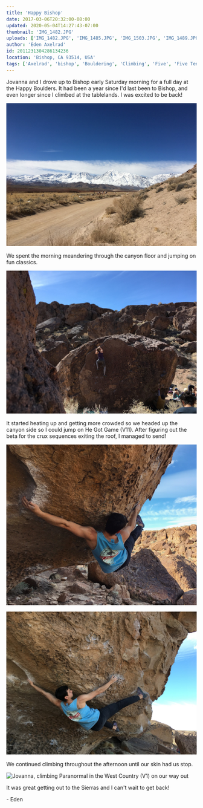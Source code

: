 ```yaml
---
title: 'Happy Bishop'
date: 2017-03-06T20:32:00-08:00
updated: 2020-05-04T14:27:43-07:00
thumbnail: 'IMG_1482.JPG'
uploads: ['IMG_1482.JPG', 'IMG_1485.JPG', 'IMG_1503.JPG', 'IMG_1489.JPG', 'IMG_1495%202.jpg']
author: 'Eden Axelrad'
id: 2011231304286134236
location: 'Bishop, CA 93514, USA'
tags: ['Axelrad', 'bishop', 'Bouldering', 'Climbing', 'Five', 'Five Ten', 'granite', 'Happy Boulders', 'he got game']
---
```


Jovanna and I drove up to Bishop early Saturday morning for a full day at the Happy Boulders. It had been a year since I'd last been to Bishop, and even longer since I climbed at the tablelands. I was excited to be back!

![Mount Tom, draped in snow](uploads/IMG_1482.JPG)

We spent the morning meandering through the canyon floor and jumping on fun classics.

![Jovanna running up Mmm... Nice](uploads/IMG_1485.JPG)

It started heating up and getting more crowded so we headed up the canyon side so I could jump on He Got Game (V11). After figuring out the beta for the crux sequences exiting the roof, I managed to send!

![The crux sequence on He Got Game (V11)](uploads/IMG_1503.JPG)

![Another angle of the same move](uploads/IMG_1489.JPG)

We continued climbing throughout the afternoon until our skin had us stop.

![Jovanna, climbing Paranormal in the West Country (V1) on our way out](uploads/IMG_1495%202.jpg)

It was great getting out to the Sierras and I can't wait to get back!

\- Eden
